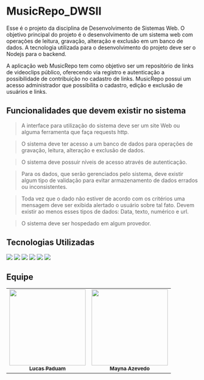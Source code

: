# MusicRepo_DWSII

Esse é o projeto da disciplina de Desenvolvimento de Sistemas Web. O objetivo principal do
projeto é o desenvolvimento de um sistema web com operações de leitura, gravação, alteração e
exclusão em um banco de dados.
A tecnologia utilizada para o desenvolvimento do projeto deve ser o Nodejs para o backend. 

A aplicação web MusicRepo tem como objetivo ser um repositório de links de videoclips público, 
oferecendo via registro e autenticação a possibilidade de contribuição no cadastro de links.
MusicRepo possui um acesso administrador que possibilita o cadastro, edição e exclusão de
usuários e links.

## Funcionalidades que devem existir no sistema
> A interface para utilização do sistema deve ser um site Web ou alguma ferramenta que faça
requests http.

> O sistema deve ter acesso a um banco de dados para operações de gravação, leitura,
alteração e exclusão de dados.

> O sistema deve possuir níveis de acesso através de autenticação.

> Para os dados, que serão gerenciados pelo sistema, deve existir algum tipo de validação para
evitar armazenamento de dados errados ou inconsistentes.

> Toda vez que o dado não estiver de acordo com os critérios uma mensagem deve ser exibida
alertado o usuário sobre tal fato. Devem existir ao menos esses tipos de dados: Data, texto, numérico
e url.

> O sistema deve ser hospedado em algum provedor. 

## Tecnologias Utilizadas

[<img src="https://img.shields.io/badge/VSCode-0078D4?style=for-the-badge&logo=visual%20studio%20code&logoColor=white" />](https://code.visualstudio.com/)
[<img src="https://img.shields.io/badge/MySQL-005C84?style=for-the-badge&logo=mysql&logoColor=white" />](https://www.mysql.com/products/workbench/)
[<img src="https://img.shields.io/badge/Node.js-339933?style=for-the-badge&logo=nodedotjs&logoColor=white" />](https://nodejs.org/en)
[<img src="https://img.shields.io/badge/npm-CB3837?style=for-the-badge&logo=npm&logoColor=white" />](https://www.npmjs.com/)
[<img src="https://img.shields.io/badge/HTML5-E34F26?style=for-the-badge&logo=html5&logoColor=white" />](https://developer.mozilla.org/pt-BR/docs/Web/HTML)
[<img src="https://img.shields.io/badge/CSS3-1572B6?style=for-the-badge&logo=css3&logoColor=white" />](https://developer.mozilla.org/pt-BR/docs/Web/CSS)

## Equipe

<table>
  <tr>
    <td align="center">
      <a href="https://github.com/LucasEPaduam">
        <img src="https://avatars.githubusercontent.com/u/79526125?s=400&u=0d2c7957a6bc641bfea2320b04c455d8a7bd498a&v=4" width="200px;"/><br>
        <sub>
          <b>Lucas Paduam</b>
        </sub>
      </a>
       <td align="center">
      <a href="https://github.com/maynahelena">
        <img src="https://avatars.githubusercontent.com/u/70771139?v=4" width="200px;"/><br>
        <sub>
          <b>Mayna Azevedo</b>
        </sub>
      </a>
</table>





